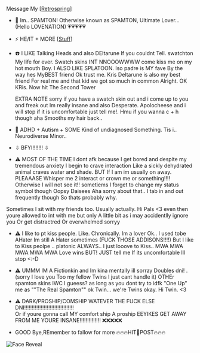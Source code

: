 Message My [[Retrospring](https://retrospring.net/@SPAMTON_GSPAMTON)]

- 💾 Im.. SPAMTON! Otherwise known as SPAMTON, Ultimate Lover... (Hello LOVENATION) 💗💗💗💗💗

- ⚡ HE/IT + MORE [[Stuff](https://en.pronouns.page/@SP4MINAT0R)]
  
- ☎️ I LIKE Talking Heads and also DEltarune If you couldnt Tell. swatchton My life for ever. Swatch skins INT NNOOOWWWW come kiss me on my hot mouth Boy.
 I ALSO LIKE SPLATOON. Iso padre is MY fave By the way hes MyBEST friend Ok trust me. Kris Deltarune is also my best friend For real me and that kid we got so much in common Alright. OK KRis. Now hit The Second Tower

  EXTRA NOTE sorry if you have a swatch skin out and i come up to you and freak out Im really insane and also Desperate. Apolocheese and i will stop if it is uncomfortable just tell me!. Hmu if you wanna c + h though aha Smooths my hair back.. 
- 📧 ADHD + Autism + SOME Kind of undiagnosed Something. Tis i.. Neurodiverse Minor..

- ⇩ BFYI!!!!!!! ⇩

- ⚠️ MOST OF THE TIME I dont afk because I get bored and despite my tremendous anxiety I begin to crave interaction Like a sickly dehydrated animal craves water and shade. BUT If I am im usually on away.
PLEAAASE Whisper me 2 interact or crown me or something!!!! Otherwise I will not see it!! sometiems I forget to change my status symbol though Oopsy Daisees Aha sorry about that.. I tab in and out frequently though So thats probably why.

Sometimes I sit with my friends too. Usually actually. Hi Pals <3 even then youre allowed to int with me but only A little bit as i may accidentlly ignore you Or get distractred Or overwhelmed sorryy

- ⚠️ I like to pt kiss people. Like. Chronically. Im a lover Ok.. I used tobe AHater Im still A Hater sometimes (FUCK THOSE ADDISONS!!!!) But I like to Kiss peolpe .. platonic ALWAYS.. I just looove to Kiss.. MWA MWA MWA MWA MWA Love wins  BUT! JUST tell me If its uncomfortable Ill stop <:-D
  
- ⚠️ UMMM IM A Fictionkin and Im kina mentally ill sorray Doubles dni! . (sorry I love you Too my fellow Twins I just cant handle it)
  OTHEr spamton skins IWC I gueess? as long as you dont try to idfk "One Up" me as ""The Real Spamton""
  ok Twin... we're Twins okay. Hi Twin. <3

- ⚠️ DARK/PROSHIP/COMSHIP WATEVER THE FUCK ELSE DNI!!!!!!!!!!!!!!!!!!!!!!!!!!!!!!!!!  
Or if youre gonna call MY comfort ship A proship EEYIKES GET AWAY FROM ME YOURE INSANE!!!!!!!!!!!!!! ❌❌❌❌❌

- GOOD Bye,REmember to fallow for more 🔥🔥🔥HIT💸POST🔥🔥🔥

![Face Reveal](https://file.garden/ZhZPB1LLjRCJOu7W/gangsterton.gif)

